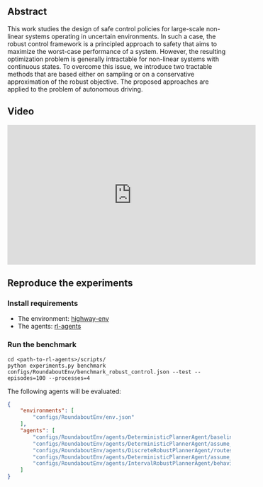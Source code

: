 ## Abstract

This work studies the design of safe control policies for large-scale non-linear systems operating in uncertain environments. In such a case, the robust control framework is a principled approach to safety that aims to maximize the worst-case performance of a system. However, the resulting optimization problem is generally intractable for non-linear systems with continuous states. To overcome this issue, we introduce two tractable methods that are based either on sampling or on a conservative approximation of the robust objective. The proposed approaches are applied to the problem of autonomous driving.

## Video

<p align="center"><iframe width="560" height="315" src="https://www.youtube.com/embed/9WvO_dm8khI" frameborder="0" allow="autoplay; encrypted-media" allowfullscreen></iframe></p>

## Reproduce the experiments

### Install requirements

* The environment: [highway-env](https://github.com/eleurent/highway-env)
* The agents: [rl-agents](https://github.com/eleurent/rl-agents)

### Run the benchmark

```shell
cd <path-to-rl-agents>/scripts/
python experiments.py benchmark configs/RoundaboutEnv/benchmark_robust_control.json --test --episodes=100 --processes=4
```

The following agents will be evaluated:
```json
{
    "environments": [
        "configs/RoundaboutEnv/env.json"
    ],
    "agents": [
        "configs/RoundaboutEnv/agents/DeterministicPlannerAgent/baseline.json",
        "configs/RoundaboutEnv/agents/DeterministicPlannerAgent/assume_random_route.json",
        "configs/RoundaboutEnv/agents/DiscreteRobustPlannerAgent/routes.json",
        "configs/RoundaboutEnv/agents/DeterministicPlannerAgent/assume_random_behaviour.json",
        "configs/RoundaboutEnv/agents/IntervalRobustPlannerAgent/behaviours.json"
    ]
}
```
